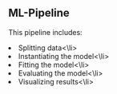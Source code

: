 ## ML-Pipeline

This pipeline includes:
<li>Splitting data<\li>
<li>Instantiating the model<\li>
<li>Fitting the model<\li>
<li>Evaluating the model<\li>
<li>Visualizing results<\li>
